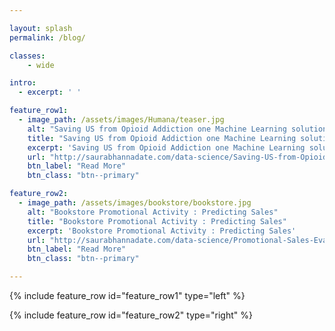 ```yaml
---

layout: splash
permalink: /blog/

classes:
    - wide

intro: 
  - excerpt: ' '

feature_row1:
  - image_path: /assets/images/Humana/teaser.jpg
    alt: "Saving US from Opioid Addiction one Machine Learning solution at a time"
    title: "Saving US from Opioid Addiction one Machine Learning solution at a time"
    excerpt: 'Saving US from Opioid Addiction one Machine Learning solution at a time'
    url: "http://saurabhannadate.com/data-science/Saving-US-from-Opioid-Addiction-one-Machine-Learning-solution-at-a-time/"
    btn_label: "Read More"
    btn_class: "btn--primary"

feature_row2:
  - image_path: /assets/images/bookstore/bookstore.jpg
    alt: "Bookstore Promotional Activity : Predicting Sales"
    title: "Bookstore Promotional Activity : Predicting Sales"
    excerpt: 'Bookstore Promotional Activity : Predicting Sales'
    url: "http://saurabhannadate.com/data-science/Promotional-Sales-Evaluation-A-Predictive-Model/"
    btn_label: "Read More"
    btn_class: "btn--primary"

---
```


{% include feature_row id="feature_row1" type="left" %}

{% include feature_row id="feature_row2" type="right" %}